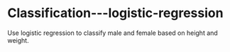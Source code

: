 # Classification---logistic-regression
Use logistic regression to classify male and female based on height and weight. 
